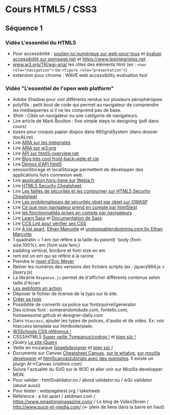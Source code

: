 # Cours HTML5 / CSS3
## Séquence 1
### Vidéo L'essentiel du HTML5
- Pour accessibilité : [soutien loi numérique sur web-pour-tous](https://www.web-pour-tous.org/soutien_loi_numerique/ "je consulte") et [évaluer accessibilité sur pompage.net](https://www.pompage.net/traduction/evaluer-accessibilite/ "je consulte") et https://www.lesintegristes.net
- www.w3.org/TR/wai-aria/ les rôles des éléments html (ex : `<nav role="navigation">` ou `<figure role="presentation">`)
- extension pour chrome : WAVE web accessibility evaluation tool
### Vidéo "L'essentiel de l'open web platform"
- Adobe Shadow pour voir différents rendus sur plusieurs pérophériques
- polyfills : petit bout de code qui permet au navigateur de comprendre les mediaqueries si il ne les comprend pas de base.
- Shim : Cible un navigateur ou une catégorie de navigateurs.
- Lire article de Mark Boulton : five simple steps to designing (pdf dans cours)
- bases pour croquis papier dispos dans 960gridSystem (dans dossier docALire)
- Lire [ARIA sur les intégristes](https://www.lesintegristes.net/2008/12/09/introduction-a-wai-aria-traduction/ "je consulte")
- Lire [ARIA sur w3.org](https://dev.w3.org/html5/spec/single-page.html#table-aria-weak "je consulte")
- Lire [API sur html5-overview.net](http://html5-overview.net/current "je consulte")
- Lire [Blog très cool front-back-agile et cie](https://blog.xebia.fr/ "je consulte")
- Lire [Démos d'API html5](https://bestvpn.org/html5demos/ "je consulte")
- sessionStorage et localStorage permettent de développer des applications hors connexion web.
- Lire [application hors-ligne sur Webia.fr](https://blog.xebia.fr/2010/12/17/application-hors-ligne-html5-le-javascript/ "je consulte")
- Lire [HTML5 Security Cheatsheet](http://html5sec.org/ "je consulte")
- Lire [Les failles de sécurités et les contourner sur HTML5 Security Cheatsheet](http://html5sec.org/ "je consulte")
- Lire [Les problématiques de sécurités objet par objet sur OWASP](https://cheatsheetseries.owasp.org/cheatsheets/HTML5_Security_Cheat_Sheet.html "je consulte")
- Lire [Ce que mon navigateur prend en compte par html5test](https://html5test.com/ "je consulte")
- Lire [les fonctionnalités prises en compte par navigateurs](https://caniuse.com/ "je consulte")
- Lire [Learn Sass](https://sass-lang.com/guide "je consulte") et [Documentation de Sass](https://sass-lang.com/documentation "je consulte")
- Lire [CCS Lint pour vérifier ses CSS](http://csslint.net/ "je consulte")
- Lire [A list apart](https://alistapart.com/ "je consulte"), [Ethan Marcotte](https://ethanmarcotte.com/ "je consulte") et [unstoppablerobotninja.com by Ethan Marcotte](http://unstoppablerobotninja.com "je consulte")
- 1 quadratin = 1 em (se réfère à la taille du *parent*) `body {font-size:100%};.em {font-size:1em;}
- padding vertical, bordure et font-size en em
- rem est un em qui se réfère à la racine.
- Prendre le [reset d'Eric Meyer](https://meyerweb.com/eric/tools/css/reset/ "je consulte")
- Retirer les numéros des versions des fichiers scripts (ex : jquery984.js > jquery.js)
- La librairie `Response.js` permet de d'afficher différents contenus selon taille d'écran
- [Les webfonts en action](http://webfonts.info "je consulte")
- Déposer le fichier de license de la typo sur le site.
- [Créer sa typo](https://fontstruct.com/ "je consulte")
- Possibilité de convertir sa police sur fontsquirrel/generator
- Des icônes font : somerandomdude.com, fontello.com, fontawesome.github et designer-daily.com
- Dans `htaccess`, ajouter les types de polices, d'audio et de vidéo. Ex: voir htaccess template sur htmlboilerplate.
- [W3Schools CSS référence !](https://www.w3schools.com/cssref// "je consulte")
- CSS3/HTML5 [Super veille Tympanus/codrop !](https://tympanus.net "je consulte") et [bien sûr !](https://codepen.io "je consulte")
- jQuery [Le site jQuery](https://jquery.com "je consulte")
- Veille en mozaïque [1stwebdesigner](https://1stwebdesigner.com/ "je consulte") et [bien sûr !](https://codepen.io "je consulte")
- Documents sur Canvas [Cheatsheet Canvas](https://simon.html5.org/dump/html5-canvas-cheat-sheet.html "je consulte"), [sur le whatvg](https://html.spec.whatwg.org/multipage/canvas.html "je consulte"), [sur mozilla developper](https://developer.mozilla.org/fr/docs/Tutoriel_canvas "je consulte") et [html5canvastutorials avec des exemples](https://www.html5canvastutorials.com "je consulte"). Il existe un pluign AI->Canvas (visitmix.com)
- Suivre l'actualité du SVG sur le W3C et aller voir sur Mozilla developper MDN.
- Pour valider : html5validator.nu / about.validator.nu / w3c.validator  (about aussi)
- Pour tester : webpagetest.org / takeitweb
- Référence : a list apart / zeldman.com / https://www.smashingmagazine.com/ / Le blog de Video2brain / http://www.puce-et-media.com/ (<- plein de liens dans la barre en haut)
